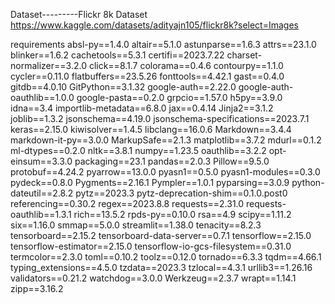 Dataset---------Flickr 8k Dataset
https://www.kaggle.com/datasets/adityajn105/flickr8k?select=Images


requirements
absl-py==1.4.0
altair==5.1.0
astunparse==1.6.3
attrs==23.1.0
blinker==1.6.2
cachetools==5.3.1
certifi==2023.7.22
charset-normalizer==3.2.0
click==8.1.7
colorama==0.4.6
contourpy==1.1.0
cycler==0.11.0
flatbuffers==23.5.26
fonttools==4.42.1
gast==0.4.0
gitdb==4.0.10
GitPython==3.1.32
google-auth==2.22.0
google-auth-oauthlib==1.0.0
google-pasta==0.2.0
grpcio==1.57.0
h5py==3.9.0
idna==3.4
importlib-metadata==6.8.0
jax==0.4.14
Jinja2==3.1.2
joblib==1.3.2
jsonschema==4.19.0
jsonschema-specifications==2023.7.1
keras==2.15.0
kiwisolver==1.4.5
libclang==16.0.6
Markdown==3.4.4
markdown-it-py==3.0.0
MarkupSafe==2.1.3
matplotlib==3.7.2
mdurl==0.1.2
ml-dtypes==0.2.0
nltk==3.8.1
numpy==1.23.5
oauthlib==3.2.2
opt-einsum==3.3.0
packaging==23.1
pandas==2.0.3
Pillow==9.5.0
protobuf==4.24.2
pyarrow==13.0.0
pyasn1==0.5.0
pyasn1-modules==0.3.0
pydeck==0.8.0
Pygments==2.16.1
Pympler==1.0.1
pyparsing==3.0.9
python-dateutil==2.8.2
pytz==2023.3
pytz-deprecation-shim==0.1.0.post0
referencing==0.30.2
regex==2023.8.8
requests==2.31.0
requests-oauthlib==1.3.1
rich==13.5.2
rpds-py==0.10.0
rsa==4.9
scipy==1.11.2
six==1.16.0
smmap==5.0.0
streamlit==1.38.0
tenacity==8.2.3
tensorboard==2.15.2
tensorboard-data-server==0.7.1
tensorflow==2.15.0
tensorflow-estimator==2.15.0
tensorflow-io-gcs-filesystem==0.31.0
termcolor==2.3.0
toml==0.10.2
toolz==0.12.0
tornado==6.3.3
tqdm==4.66.1
typing_extensions==4.5.0
tzdata==2023.3
tzlocal==4.3.1
urllib3==1.26.16
validators==0.21.2
watchdog==3.0.0
Werkzeug==2.3.7
wrapt==1.14.1
zipp==3.16.2
